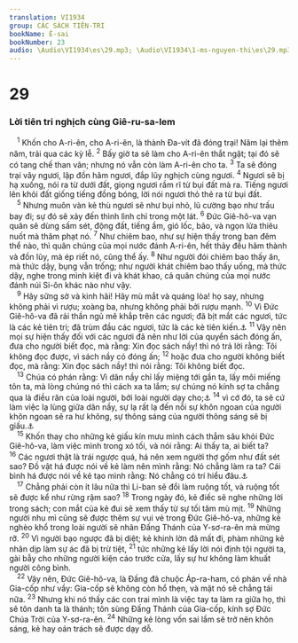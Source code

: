 ```yaml
---
translation: VI1934
group: CÁC SÁCH TIÊN-TRI
bookName: Ê-sai 
bookNumber: 23
audio: \Audio\VI1934\es\29.mp3; \Audio\VI1934\1-ms-nguyen-thi\es\29.mp3
---
```


<div class="title"><h1>29</h1><h3>Lời tiên tri nghịch cùng Giê-ru-sa-lem</h3></div>
<span class="verse es_29_1"> <sup>1</sup> Khốn cho A-ri-ên, cho A-ri-ên, là thành Đa-vít đã đóng trại! Năm lại thêm năm, trải qua các kỳ lễ. </span>
<span class="verse es_29_2"><sup>2</sup> Bấy giờ ta sẽ làm cho A-ri-ên thắt ngặt; tại đó sẽ có tang chế than vãn; nhưng nó vẫn còn làm A-ri-ên cho ta. </span>
<span class="verse es_29_3"><sup>3</sup> Ta sẽ đóng trại vây ngươi, lập đồn hãm ngươi, đắp lũy nghịch cùng ngươi. </span>
<span class="verse es_29_4"><sup>4</sup> Ngươi sẽ bị hạ xuống, nói ra từ dưới đất, giọng ngươi rầm rĩ từ bụi đất mà ra. Tiếng ngươi lên khỏi đất giống tiếng đồng bóng, lời nói ngươi thỏ thẻ ra từ bụi đất. <br/></span>
<span class="verse es_29_5"> <sup>5</sup> Nhưng muôn vàn kẻ thù ngươi sẽ như bụi nhỏ, lũ cường bạo như trấu bay đi; sự đó sẽ xảy đến thình lình chỉ trong một lát. </span>
<span class="verse es_29_6"><sup>6</sup> Đức Giê-hô-va vạn quân sẽ dùng sấm sét, động đất, tiếng ầm, gió lốc, bão, và ngọn lửa thiêu nuốt mà thăm phạt nó. </span>
<span class="verse es_29_7"><sup>7</sup> Như chiêm bao, như sự hiện thấy trong ban đêm thể nào, thì quân chúng của mọi nước đánh A-ri-ên, hết thảy đều hãm thành và đồn lũy, mà ép riết nó, cũng thể ấy. </span>
<span class="verse es_29_8"><sup>8</sup> Như người đói chiêm bao thấy ăn, mà thức dậy, bụng vẫn trống; như người khát chiêm bao thấy uống, mà thức dậy, nghe trong mình kiệt đi và khát khao, cả quân chúng của mọi nước đánh núi Si-ôn khác nào như vậy. <br/></span>
<span class="verse es_29_9"> <sup>9</sup> Hãy sững sờ và kinh hãi! Hãy mù mắt và quáng lòa! họ say, nhưng không phải vì rượu; xoàng ba, nhưng không phải bởi rượu mạnh. </span>
<span class="verse es_29_10"><sup>10</sup> Vì Đức Giê-hô-va đã rải thần ngủ mê khắp trên các ngươi; đã bịt mắt các ngươi, tức là các kẻ tiên tri; đã trùm đầu các ngươi, tức là các kẻ tiên kiến.<a data-toggle="tooltip" data-placement="bottom" title="Ro 11:8">⚓</a></span>
<span class="verse es_29_11"><sup>11</sup> Vậy nên mọi sự hiện thấy đối với các ngươi đã nên như lời của quyển sách đóng ấn, đưa cho người biết đọc, mà rằng: Xin đọc sách nầy! thì nó trả lời rằng: Tôi không đọc được, vì sách nầy có đóng ấn; </span>
<span class="verse es_29_12"><sup>12</sup> hoặc đưa cho người không biết đọc, mà rằng: Xin đọc sách nầy! thì nói rằng: Tôi không biết đọc. <br/></span>
<span class="verse es_29_13"> <sup>13</sup> Chúa có phán rằng: Vì dân nầy chỉ lấy miệng tới gần ta, lấy môi miếng tôn ta, mà lòng chúng nó thì cách xa ta lắm; sự chúng nó kính sợ ta chẳng qua là điều răn của loài người, bởi loài người dạy cho;<a data-toggle="tooltip" data-placement="bottom" title="Mat 15:8-9; Mac 7:6-7">⚓</a></span>
<span class="verse es_29_14"><sup>14</sup> vì cớ đó, ta sẽ cứ làm việc lạ lùng giữa dân nầy, sự lạ rất lạ đến nỗi sự khôn ngoan của người khôn ngoan sẽ ra hư không, sự thông sáng của người thông sáng sẽ bị giấu.<a data-toggle="tooltip" data-placement="bottom" title="1Co 1:19">⚓</a><br/></span>
<span class="verse es_29_15"> <sup>15</sup> Khốn thay cho những kẻ giấu kín mưu mình cách thẳm sâu khỏi Đức Giê-hô-va, làm việc mình trong xó tối, và nói rằng: Ai thấy ta, ai biết ta? </span>
<span class="verse es_29_16"><sup>16</sup> Các ngươi thật là trái ngược quá, há nên xem người thợ gốm như đất sét sao? Đồ vật há được nói về kẻ làm nên mình rằng: Nó chẳng làm ra ta? Cái bình há được nói về kẻ tạo mình rằng: Nó chẳng có trí hiểu đâu.<a data-toggle="tooltip" data-placement="bottom" title="Es 45:9; Ro 9:20">⚓</a><br/></span>
<span class="verse es_29_17"> <sup>17</sup> Chẳng phải còn ít lâu nữa thì Li-ban sẽ đổi làm ruộng tốt, và ruộng tốt sẽ được kể như rừng rậm sao? </span>
<span class="verse es_29_18"><sup>18</sup> Trong ngày đó, kẻ điếc sẽ nghe những lời trong sách; con mắt của kẻ đui sẽ xem thấy từ sự tối tăm mù mịt. </span>
<span class="verse es_29_19"><sup>19</sup> Những người nhu mì cũng sẽ được thêm sự vui vẻ trong Đức Giê-hô-va, những kẻ nghèo khổ trong loài người sẽ nhân Đấng Thánh của Y-sơ-ra-ên mà mừng rỡ. </span>
<span class="verse es_29_20"><sup>20</sup> Vì người bạo ngược đã bị diệt; kẻ khinh lờn đã mất đi, phàm những kẻ nhân dịp làm sự ác đã bị trừ tiệt, </span>
<span class="verse es_29_21"><sup>21</sup> tức những kẻ lấy lời nói định tội người ta, gài bẫy cho những người kiện cáo trước cửa, lấy sự hư không làm khuất người công bình. <br/></span>
<span class="verse es_29_22"> <sup>22</sup> Vậy nên, Đức Giê-hô-va, là Đấng đã chuộc Áp-ra-ham, có phán về nhà Gia-cốp như vầy: Gia-cốp sẽ không còn hổ thẹn, và mặt nó sẽ chẳng tái nữa. </span>
<span class="verse es_29_23"><sup>23</sup> Nhưng khi nó thấy các con trai mình là việc tay ta làm ra giữa họ, thì sẽ tôn danh ta là thánh; tôn sùng Đấng Thánh của Gia-cốp, kính sợ Đức Chúa Trời của Y-sơ-ra-ên. </span>
<span class="verse es_29_24"><sup>24</sup> Những kẻ lòng vốn sai lầm sẽ trở nên khôn sáng, kẻ hay oán trách sẽ được dạy dỗ. <br/></span>
